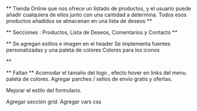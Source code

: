 ** Tienda Online que nos ofrece un listado de productos, y el usuario puede añadir cualquiera de ellos junto con una cantidad a determina.
Todos esos productos añadidos se almacenan en una lista de deseos **

**
Secciones : Productos, Lista de Deseos, Comentarios y Contacto
**

** 
Se agregan estilos e imagen en el header 
Se implementa fuentes personalizadas y una paleta de colores
Colores para los iconos

**

** Faltan **
Acomodar el tamaño del logo , efecto hover en links del menu.
paleta de colores.
Agregar parches / sellos de envio gratis y ofertas.

Mejorar el estilo del formulario.

Agregar sección grid.
Agregar vars css